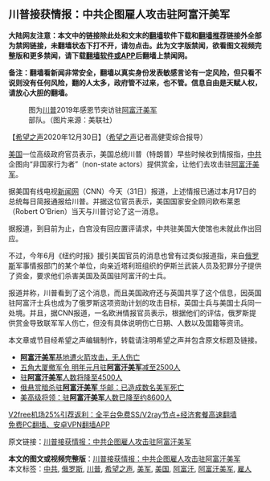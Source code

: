  <h2>川普接获情报：中共企图雇人攻击驻阿富汗美军</h2> <p class="notice"><b>大陆网友注意：本文中的链接除此处和文末的<a href="https://github.com/bannedbook/fanqiang" >翻墙</a>软件下载和<a href="https://github.com/killgcd/justmysocks/blob/master/README.md">翻墙推荐</a>链接外全部为禁网链接，未翻墙状态下打不开，请勿点击。此为文字版禁闻，欲看图文视频完整版和更多禁闻，请下载<a href="https://github.com/bannedbook/fanqiang">翻墙软件或APP</a>后翻墙上禁闻网。</p><p>备注：翻墙看新闻非常安全，翻墙以真实身份发表敏感言论有一定风险，但只看不说则没有任何风险，翻的人太多，政府管不过来，也不管。信息自由是天赋人权，请放心大胆的翻墙。</b></p>  <div class="entry"> <figure> <p><figcaption>图为<a href="https://www.bannedbook.org/bnews/tag/%e5%b7%9d%e6%99%ae/" class="st_tag internal_tag" rel="tag" title="标签 川普 下的日志">川普</a>2019年感恩节突访驻<a href="https://www.bannedbook.org/bnews/tag/%e9%98%bf%e5%af%8c%e6%b1%97/" class="st_tag internal_tag" rel="tag" title="标签 阿富汗 下的日志">阿富汗</a><a href="https://www.bannedbook.org/bnews/tag/%e7%be%8e%e5%86%9b/" class="st_tag internal_tag" rel="tag" title="标签 美军 下的日志">美军</a>部队。（图片来源：美联社）</figcaption></figure> <p>【<span class='wp_keywordlink_affiliate'><a href="https://www.soundofhope.org" title="希望之声" target="_blank">希望之声</a></span>2020年12月30日】（<a href="https://www.bannedbook.org/bnews/tag/%e5%b8%8c%e6%9c%9b%e4%b9%8b%e5%a3%b0/" class="st_tag internal_tag" rel="tag" title="标签 希望之声 下的日志">希望之声</a>记者高健雯综合报导）</p> <p><a href="https://www.bannedbook.org/bnews/tag/%e7%be%8e%e5%9b%bd/" class="st_tag internal_tag" rel="tag" title="标签 美国 下的日志">美国</a>一位高级政府官员表示，美国总统川普（特朗普）早些时候收到情报指，<a href="https://www.bannedbook.org/bnews/tag/%e4%b8%ad%e5%85%b1/" class="st_tag internal_tag" rel="tag" title="标签 中共 下的日志">中共</a>企图向“非国家行为者”（non-state actors）提供赏金，让他们去攻击驻<a href="https://www.bannedbook.org/bnews/tag/%E9%98%BF%E5%AF%8C%E6%B1%97%E7%BE%8E%E5%86%9B/" class="st_tag internal_tag" rel="tag" title="标签 阿富汗美军 下的日志">阿富汗美军</a>。</p>  <p>据美国有线电视<span class='wp_keywordlink_affiliate'><a href="https://www.bannedbook.org/" title="新闻网">新闻网</a></span>（CNN）今天（31日）报道，上述情报已通过本月17日的总统每日简报通报给川普。并据这位官员表示，美国国家安全顾问欧布莱恩（Robert O&#x27;Brien）当天与川普讨论了这一消息。</p> <p>据报道，到目前为止，白宫没有回应置评请求，中共驻美国大使馆也未就此作出回应。</p>  <p>不过，今年6月《纽约时报》援引美国官员的消息也曾有过类似报道指，来自<a href="https://www.bannedbook.org/bnews/tag/%e4%bf%84%e7%bd%97%e6%96%af/" class="st_tag internal_tag" rel="tag" title="标签 俄罗斯 下的日志">俄罗斯</a>军事情报部门的某个单位，向亲近塔利班组织的伊斯兰武装人员及犯罪分子提供了资金，要求他们杀害美国及英国驻阿富汗的士兵。</p> <p>报道并称，川普看到了这个消息，而且美国政府还与英国共享了这个信息，因英国驻阿富汗士兵也成为了俄罗斯这项资助计划的攻击目标，英国士兵与美国士兵同一处境。并且，据CNN报道，一名欧洲情报官员表示，根据他们的评估，俄罗斯提供赏金导致联军军人伤亡，但没有具体说明伤亡日期、人数以及国籍等资讯。</p>  <p>本文章或节目经希望之声编辑制作，转载请注明希望之声并包含原文标题及链接。</p> <ul class='op-related-articles' title='相关阅读'> <li><a href='https://www.bannedbook.org/bnews/worldnews/20201220/1451266.html' target='_blank'><b>阿富汗美军</b>基地遭火箭攻击，无人伤亡</a></li> <li><a href='https://www.bannedbook.org/bnews/taiwannews/20201119/1433519.html' target='_blank'>五角大厦撤军令 明年元月驻<b>阿富汗美军</b>减至2500人</a></li> <li><a href='https://www.bannedbook.org/bnews/worldnews/usa/20200910/1393800.html' target='_blank'>驻<b>阿富汗美军</b>人数将降至4500人</a></li> <li><a href='https://www.bannedbook.org/bnews/baitai/20200629/1352540.html' target='_blank'>俄悬赏暗杀驻<b>阿富汗美军</b> 华邮：已造成数名美军死亡</a></li> <li><a href='https://www.bannedbook.org/bnews/baitai/20200619/1347496.html' target='_blank'>美高级将领：驻<b>阿富汗美军</b>人数已降至约8600人</a></li> </ul> <p class="texttj"> <a href="https://github.com/bannedbook/fanqiang/wiki/V2ray%E6%9C%BA%E5%9C%BA" target="_blank">V2free机场25%引荐返利：全平台免费SS/V2ray节点+经济套餐高速翻墙</a><br/> <a href="https://github.com/bannedbook/fanqiang/wiki/%E7%A6%81%E9%97%BB%E7%BD%91%E5%AE%89%E5%8D%93%E7%BF%BB%E5%A2%99%E6%96%B0%E9%97%BBAPP" target="_blank">免费PC翻墙、安卓VPN翻墙APP</a></p><p>原文链接：<a class="src_link"  href="https://www.soundofhope.org/post/459017" target="_blank">川普接获情报：中共企图雇人攻击驻阿富汗美军</a></p><a name='sharetosocial'></a>       <div><b>本文的图文或视频完整版</b>：<a href='https://www.bannedbook.org/bnews/comments/20201231/1458441.html'>川普接获情报：中共企图雇人攻击驻阿富汗美军</a></div>  </div><!--END ENTRY--> <div class="postfooter"> <div>本文标签：<a href="https://www.bannedbook.org/bnews/tag/%e4%b8%ad%e5%85%b1/" rel="tag">中共</a>, <a href="https://www.bannedbook.org/bnews/tag/%e4%bf%84%e7%bd%97%e6%96%af/" rel="tag">俄罗斯</a>, <a href="https://www.bannedbook.org/bnews/tag/%e5%b7%9d%e6%99%ae/" rel="tag">川普</a>, <a href="https://www.bannedbook.org/bnews/tag/%e5%b8%8c%e6%9c%9b%e4%b9%8b%e5%a3%b0/" rel="tag">希望之声</a>, <a href="https://www.bannedbook.org/bnews/tag/%e7%be%8e%e5%86%9b/" rel="tag">美军</a>, <a href="https://www.bannedbook.org/bnews/tag/%e7%be%8e%e5%9b%bd/" rel="tag">美国</a>, <a href="https://www.bannedbook.org/bnews/tag/%e9%98%bf%e5%af%8c%e6%b1%97/" rel="tag">阿富汗</a>, <a href="https://www.bannedbook.org/bnews/tag/%E9%98%BF%E5%AF%8C%E6%B1%97%E7%BE%8E%E5%86%9B/" rel="tag">阿富汗美军</a>, <a href="https://www.bannedbook.org/bnews/tag/%E9%9B%87%E4%BA%BA/" rel="tag">雇人</a></div>  </div><!--END POSTFOOTER--> 
